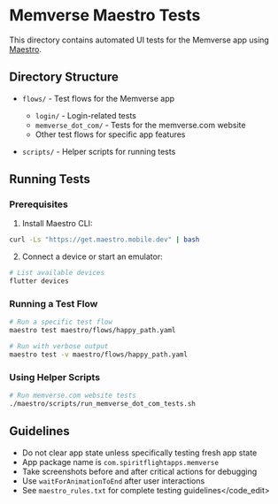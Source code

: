 # Memverse Maestro Tests

This directory contains automated UI tests for the Memverse app
using [Maestro](https://maestro.mobile.dev/).

## Directory Structure

- `flows/` - Test flows for the Memverse app
    - `login/` - Login-related tests
    - `memverse_dot_com/` - Tests for the memverse.com website
    - Other test flows for specific app features

- `scripts/` - Helper scripts for running tests

## Running Tests

### Prerequisites

1. Install Maestro CLI:

```bash
curl -Ls "https://get.maestro.mobile.dev" | bash
```

2. Connect a device or start an emulator:

```bash
# List available devices
flutter devices
```

### Running a Test Flow

```bash
# Run a specific test flow
maestro test maestro/flows/happy_path.yaml

# Run with verbose output
maestro test -v maestro/flows/happy_path.yaml
```

### Using Helper Scripts

```bash
# Run memverse.com website tests
./maestro/scripts/run_memverse_dot_com_tests.sh
```

## Guidelines

- Do not clear app state unless specifically testing fresh app state
- App package name is `com.spiritflightapps.memverse`
- Take screenshots before and after critical actions for debugging
- Use `waitForAnimationToEnd` after user interactions
- See `maestro_rules.txt` for complete testing guidelines</code_edit>